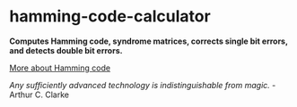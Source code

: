# hamming-code-calculator

**Computes Hamming code, syndrome matrices, corrects single bit errors, and detects double bit errors.**

[More about Hamming code](https://en.wikipedia.org/wiki/Hamming_code)

_Any sufficiently advanced technology is indistinguishable from magic._ - Arthur C. Clarke
